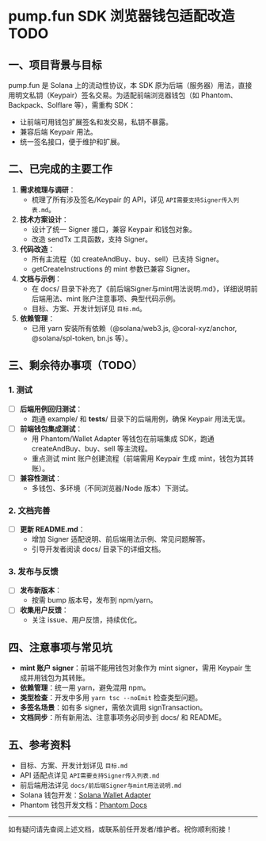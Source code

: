 # pump.fun SDK 浏览器钱包适配改造 TODO

## 一、项目背景与目标

pump.fun 是 Solana 上的流动性协议，本 SDK 原为后端（服务器）用法，直接用明文私钥（Keypair）签名交易。为适配前端浏览器钱包（如 Phantom、Backpack、Solflare 等），需重构 SDK：
- 让前端可用钱包扩展签名和发交易，私钥不暴露。
- 兼容后端 Keypair 用法。
- 统一签名接口，便于维护和扩展。

## 二、已完成的主要工作
1. **需求梳理与调研**：
   - 梳理了所有涉及签名/Keypair 的 API，详见 `API需要支持Signer传入列表.md`。
2. **技术方案设计**：
   - 设计了统一 Signer 接口，兼容 Keypair 和钱包对象。
   - 改造 sendTx 工具函数，支持 Signer。
3. **代码改造**：
   - 所有主流程（如 createAndBuy、buy、sell）已支持 Signer。
   - getCreateInstructions 的 mint 参数已兼容 Signer。
4. **文档与示例**：
   - 在 docs/ 目录下补充了《前后端Signer与mint用法说明.md》，详细说明前后端用法、mint 账户注意事项、典型代码示例。
   - 目标、方案、开发计划详见 `目标.md`。
5. **依赖管理**：
   - 已用 yarn 安装所有依赖（@solana/web3.js, @coral-xyz/anchor, @solana/spl-token, bn.js 等）。

## 三、剩余待办事项（TODO）

### 1. 测试
- [ ] **后端用例回归测试**：
  - 跑通 example/ 和 __tests__/ 目录下的后端用例，确保 Keypair 用法无误。
- [ ] **前端钱包集成测试**：
  - 用 Phantom/Wallet Adapter 等钱包在前端集成 SDK，跑通 createAndBuy、buy、sell 等主流程。
  - 重点测试 mint 账户创建流程（前端需用 Keypair 生成 mint，钱包为其转账）。
- [ ] **兼容性测试**：
  - 多钱包、多环境（不同浏览器/Node 版本）下测试。

### 2. 文档完善
- [ ] **更新 README.md**：
  - 增加 Signer 适配说明、前后端用法示例、常见问题解答。
  - 引导开发者阅读 docs/ 目录下的详细文档。

### 3. 发布与反馈
- [ ] **发布新版本**：
  - 按需 bump 版本号，发布到 npm/yarn。
- [ ] **收集用户反馈**：
  - 关注 issue、用户反馈，持续优化。

## 四、注意事项与常见坑
- **mint 账户 signer**：前端不能用钱包对象作为 mint signer，需用 Keypair 生成并用钱包为其转账。
- **依赖管理**：统一用 yarn，避免混用 npm。
- **类型检查**：开发中多用 `yarn tsc --noEmit` 检查类型问题。
- **多签名场景**：如有多 signer，需依次调用 signTransaction。
- **文档同步**：所有新用法、注意事项务必同步到 docs/ 和 README。

## 五、参考资料
- 目标、方案、开发计划详见 `目标.md`
- API 适配点详见 `API需要支持Signer传入列表.md`
- 前后端用法详见 `docs/前后端Signer与mint用法说明.md`
- Solana 钱包开发：[Solana Wallet Adapter](https://github.com/solana-labs/wallet-adapter)
- Phantom 钱包开发文档：[Phantom Docs](https://docs.phantom.app/integrating/extension-and-in-app-browser-web-apps/using-the-extension)

---
如有疑问请先查阅上述文档，或联系前任开发者/维护者。祝你顺利衔接！ 